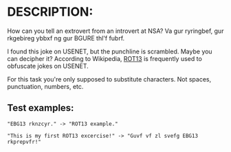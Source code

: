 # DESCRIPTION:

How can you tell an extrovert from an introvert at NSA?
Va gur ryringbef, gur rkgebireg ybbxf ng gur BGURE thl'f fubrf.

I found this joke on USENET, but the punchline is scrambled. Maybe you can decipher it?
According to Wikipedia, [ROT13][ROT13wiki] is frequently used to obfuscate jokes on USENET.

For this task you're only supposed to substitute characters. Not spaces, punctuation, numbers, etc.

## Test examples:

`"EBG13 rknzcyr." -> "ROT13 example."`

`"This is my first ROT13 excercise!" -> "Guvf vf zl svefg EBG13 rkprepvfr!"`

[ROT13wiki]: https://en.wikipedia.org/wiki/ROT13